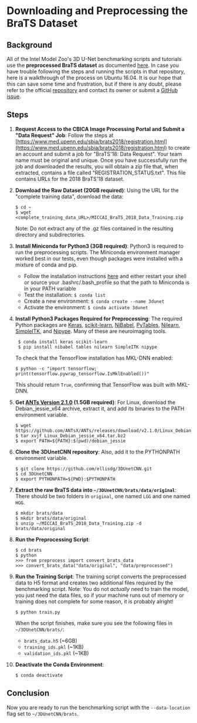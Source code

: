 # Downloading and Preprocessing the BraTS Dataset

## Background

All of the Intel Model Zoo's 3D U-Net benchmarking scripts and tutorials use the **preprocessed BraTS dataset** as documented [here](https://github.com/ellisdg/3DUnetCNN/blob/master/README.md).
In case you have trouble following the steps and running the scripts in that repository, here is a walkthrough of the process on Ubuntu 16.04.
It is our hope that this can save some time and frustration, but if there is any doubt, please refer to the official [repository](https://github.com/ellisdg/3DUnetCNN) and contact its owner or submit a [GitHub issue](https://github.com/ellisdg/3DUnetCNN/issues).

## Steps

1. **Request Access to the CBICA Image Processing Portal and Submit a "Data Request" Job**: 
   Follow the steps at [https://www.med.upenn.edu/sbia/brats2018/registration.html](https://www.med.upenn.edu/sbia/brats2018/registration.html) to create an account and submit a job for "BraTS'18: Data Request". 
   Your team name must be original and unique. Once you have successfully run the job and downloaded the results, you will obtain a zip file that, when extracted, contains a file called "REGISTRATION_STATUS.txt". 
   This file contains URLs for the 2018 BraTS'18 dataset.  

2. **Download the Raw Dataset (20GB required)**: Using the URL for the "complete training data", download the data:
   ```
   $ cd ~
   $ wget <complete_training_data_URL>/MICCAI_BraTS_2018_Data_Training.zip
   ```
   Note: Do not extract any of the .gz files contained in the resulting directory and subdirectories.

3. **Install Miniconda for Python3 (3GB required)**: 
   Python3 is required to run the preprocessing scripts. The Miniconda environment manager worked best in our tests, even though packages were installed with a mixture of conda and pip.
     - Follow the installation instructions [here](https://conda.io/projects/conda/en/latest/user-guide/install/linux.html) and either restart your shell or source your .bashrc/.bash_profile so that the path to Miniconda is in your PATH variable
     - Test the installation: `$ conda list`
     - Create a new environment: `$ conda create --name 3dunet`
     - Activate the environment: `$ conda activate 3dunet`
     
4. **Install Python3 Packages Required for Preprocessing**:
   The required Python packages are 
   [Keras](https://keras.io/), 
   [scikit-learn](https://scikit-learn.org),
   [NiBabel](https://nipy.org/nibabel/), 
   [PyTables](https://www.pytables.org/), 
   [Nilearn](https://nilearn.github.io/), 
   [SimpleITK](http://www.simpleitk.org/), and 
   [Nipype](https://nipype.readthedocs.io). Many of these are neuroimaging tools.
   ```
    $ conda install keras scikit-learn
    $ pip install nibabel tables nilearn SimpleITK nipype
   ```
   
   To check that the TensorFlow installation has MKL-DNN enabled:
   ```
   $ python -c "import tensorflow; print(tensorflow.pywrap_tensorflow.IsMklEnabled())"
   ```

   This should return `True`, confirming that TensorFlow was built with MKL-DNN.

5. **Get [ANTs Version 2.1.0](https://github.com/ANTsX/ANTs/releases/tag/v2.1.0) (1.5GB required)**: For Linux, download the Debian_jessie_x64 archive, extract it, and add its binaries to the PATH environment variable.
   ```
   $ wget https://github.com/ANTsX/ANTs/releases/download/v2.1.0/Linux_Debian_jessie_x64.tar.bz2
   $ tar xvjf Linux_Debian_jessie_x64.tar.bz2
   $ export PATH=${PATH}:$(pwd)/debian_jessie
   ``` 

6. **Clone the 3DUnetCNN repository**: Also, add it to the PYTHONPATH environment variable.
   ```
   $ git clone https://github.com/ellisdg/3DUnetCNN.git
   $ cd 3DUnetCNN
   $ export PYTHONPATH=${PWD}:$PYTHONPATH
   ``` 

7. **Extract the raw BraTS data into `~/3DUnetCNN/brats/data/original`**: There should be two folders in `original`, one named `LGG` and one named `HGG`. 
   ```
   $ mkdir brats/data
   $ mkdir brats/data/original
   $ unzip ~/MICCAI_BraTS_2018_Data_Training.zip -d brats/data/original
   ```
8. **Run the Preprocessing Script**:
   ```
   $ cd brats
   $ python
   >>> from preprocess import convert_brats_data
   >>> convert_brats_data("data/original", "data/preprocessed")
   ```
   
9. **Run the Training Script**: The training script converts the preprocessed data to H5 format and creates two additional files required by the benchmarking script.
   Note: You do not _actually_ need to train the model, you just need the data files, so if your machine runs out of memory or training does not complete for some reason, it is probably alright! 
   ```
   $ python train.py
   ```
   When the script finishes, make sure you see the following files in `~/3DUnetCNN/brats/`:
     - `brats_data.h5` (~6GB)
     - `training_ids.pkl` (~1KB)
     - `validation_ids.pkl` (~1KB)
     
10. **Deactivate the Conda Environment**:
    ```
    $ conda deactivate
    ```

## Conclusion
Now you are ready to run the benchmarking script with the `--data-location` flag set to `~/3DUnetCNN/brats`.
